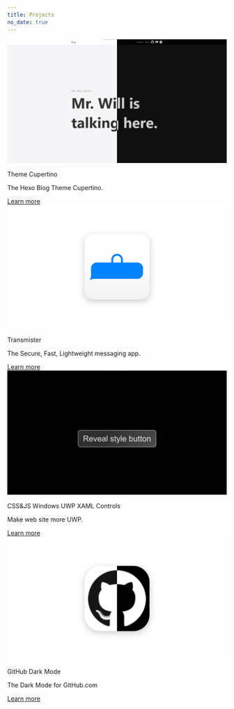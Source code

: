 ```yaml
---
title: Projects
no_date: true
---
```


<div class="card-grid">
    <div class="card">
        <div class="cover-img">
            <img src="/img/000001.png" alt="A screen shot of theme Cupertino">
        </div>
        <div class="content">
            <p class="title">Theme Cupertino</p>
            <p class="description">The Hexo Blog Theme Cupertino.</p>
        </div>
        <div class="actions">
            <a class="action-button-primary" href="https://github.com/MrWillCom/hexo-theme-cupertino">Learn more</a>
        </div>
    </div>
    <div class="card">
        <div class="cover-img">
            <img src="/img/000002.png" alt="The logo of Transmister">
        </div>
        <div class="content">
            <p class="title">Transmister</p>
            <p class="description">The Secure, Fast, Lightweight messaging app.</p>
        </div>
        <div class="actions">
            <a class="action-button-primary" href="https://github.com/transmister">Learn more</a>
        </div>
    </div>
    <div class="card">
        <div class="cover-img">
            <img src="/img/000003.png" alt="A screen shot of CSS&JS Windows UWP XAML Controls">
        </div>
        <div class="content">
            <p class="title">CSS&JS Windows UWP XAML Controls</p>
            <p class="description">Make web site more UWP.</p>
        </div>
        <div class="actions">
            <a class="action-button-primary" href="https://github.com/MrWillCom/css-and-js-windows-uwp-xaml-controls">Learn more</a>
        </div>
    </div>
    <div class="card">
        <div class="cover-img">
            <img src="/img/000004.png" alt="The logo of GitHub Dark Mode">
        </div>
        <div class="content">
            <p class="title">GitHub Dark Mode</p>
            <p class="description">The Dark Mode for GitHub.com</p>
        </div>
        <div class="actions">
            <a class="action-button-primary" href="https://github.com/MrWillCom/github-dark-mode">Learn more</a>
        </div>
    </div>
</div>
